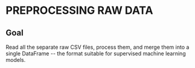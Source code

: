 # PREPROCESSING RAW DATA

## Goal
Read all the separate raw CSV files, process them, and merge them into a single DataFrame -- the format suitable for supervised machine learning models. 